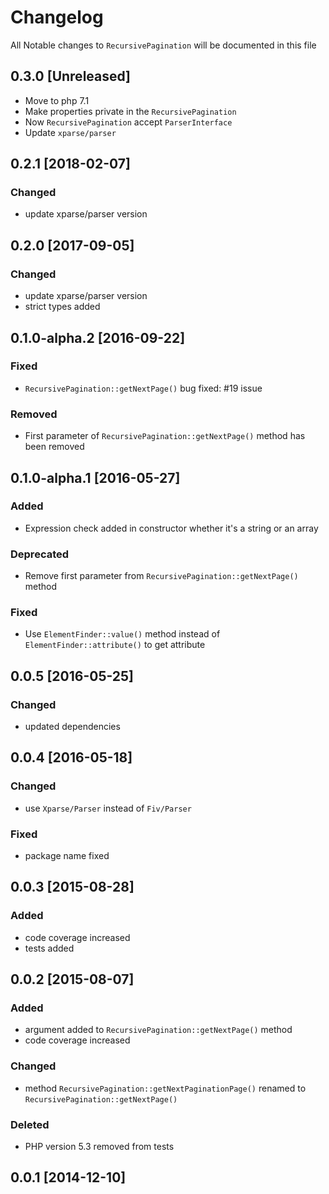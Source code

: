 # Changelog
All Notable changes to `RecursivePagination` will be documented in this file

## 0.3.0 [Unreleased]
- Move to php 7.1
- Make properties private in the `RecursivePagination`
- Now `RecursivePagination` accept `ParserInterface`
- Update `xparse/parser`
## 0.2.1 [2018-02-07]

### Changed
- update xparse/parser version

## 0.2.0 [2017-09-05]

### Changed
- update xparse/parser version
- strict types added

## 0.1.0-alpha.2 [2016-09-22]

### Fixed
- `RecursivePagination::getNextPage()` bug fixed: #19 issue

### Removed
- First parameter of `RecursivePagination::getNextPage()` method has been removed

## 0.1.0-alpha.1 [2016-05-27]

### Added
- Expression check added in constructor whether it's a string or an array 

### Deprecated
- Remove first parameter from `RecursivePagination::getNextPage()` method

### Fixed
- Use `ElementFinder::value()` method instead of `ElementFinder::attribute()` to get attribute 

## 0.0.5 [2016-05-25]

### Changed
- updated dependencies

## 0.0.4 [2016-05-18]

### Changed
- use `Xparse/Parser` instead of `Fiv/Parser`

### Fixed
- package name fixed

## 0.0.3 [2015-08-28]

### Added 
- code coverage increased
- tests added

## 0.0.2 [2015-08-07]

### Added
- argument added to `RecursivePagination::getNextPage()` method
- code coverage increased

### Changed 
- method `RecursivePagination::getNextPaginationPage()` renamed to `RecursivePagination::getNextPage()` 

### Deleted 
- PHP version 5.3 removed from tests

## 0.0.1 [2014-12-10]